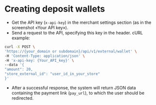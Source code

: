 # Creating deposit wallets

- Get the API key (`x-api-key`) in the merchant settings section (as in the screenshot «Your API key»).
- Send a request to the API, specifying this key in the header. cURL example:

```bash
curl -X POST \
'https://{your_domain or subdomain}/api/v1/external/wallet' \
-H 'Content-Type: application/json' \
-H 'x-api-key: {Your_API_key}' \
--data '{
"amount": 20,
"store_external_id": "user_id_in_your_store"
}'
```

- After a successful response, the system will return JSON data containing the payment link (`pay_url`), to which the user should be redirected.